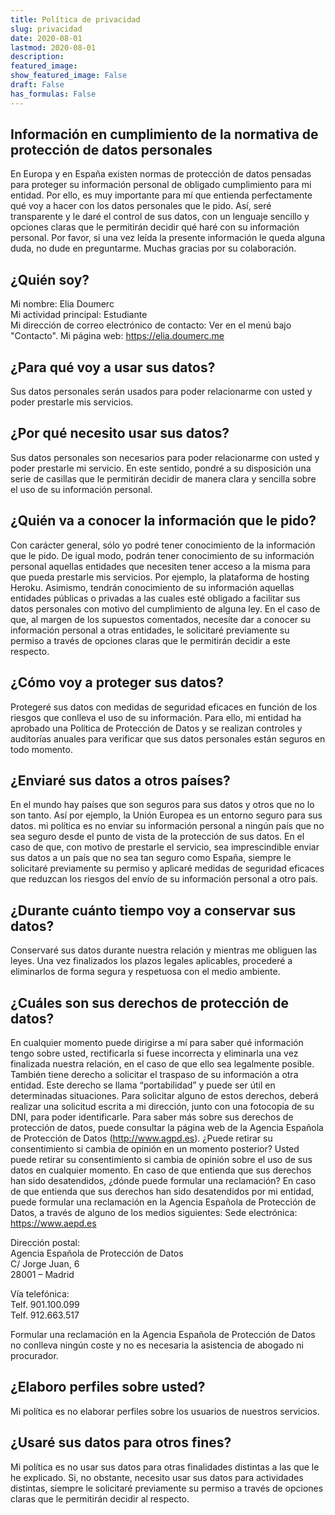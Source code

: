 ```yaml
---
title: Política de privacidad
slug: privacidad
date: 2020-08-01
lastmod: 2020-08-01
description:
featured_image:
show_featured_image: False
draft: False
has_formulas: False
---
```

## Información en cumplimiento de la normativa de protección de datos personales
En Europa y en España existen normas de protección de datos pensadas para proteger su información personal de obligado cumplimiento para mi entidad. Por ello, es muy importante para mí que entienda perfectamente qué voy a hacer con los datos personales que le pido. Así, seré transparente y le daré el control de sus datos, con un lenguaje sencillo y opciones claras que le permitirán decidir qué haré con su información personal.
Por favor, si una vez leída la presente información le queda alguna duda, no dude en preguntarme.
Muchas gracias por su colaboración.

## ¿Quién soy?
Mi nombre: Elia Doumerc \
Mi actividad principal: Estudiante \
Mi dirección de correo electrónico de contacto: Ver en el menú bajo "Contacto".
Mi página web: https://elia.doumerc.me

## ¿Para qué voy a usar sus datos?
Sus datos personales serán usados para poder relacionarme con usted y poder prestarle mis servicios.

## ¿Por qué necesito usar sus datos?
Sus datos personales son necesarios para poder relacionarme con usted y poder prestarle mi servicio. En este sentido, pondré a su disposición una serie de casillas que le permitirán decidir de manera clara y sencilla sobre el uso de su información personal.

## ¿Quién va a conocer la información que le pido?
Con carácter general, sólo yo podré tener conocimiento de la información que le pido. De igual modo, podrán tener conocimiento de su información personal aquellas entidades que necesiten tener acceso a la misma para que pueda prestarle mis servicios. Por ejemplo, la plataforma de hosting Heroku. Asimismo, tendrán conocimiento de su información aquellas entidades públicas o privadas a las cuales esté obligado a facilitar sus datos personales con motivo del cumplimiento de alguna ley. En el caso de que, al margen de los supuestos comentados, necesite dar a conocer su información personal a otras entidades, le solicitaré previamente su permiso a través de opciones claras que le permitirán decidir a este respecto.

## ¿Cómo voy a proteger sus datos?
Protegeré sus datos con medidas de seguridad eficaces en función de los riesgos que conlleva el uso de su información. Para ello, mi entidad ha aprobado una Política de Protección de Datos y se realizan controles y auditorías anuales para verificar que sus datos personales están seguros en todo momento.

## ¿Enviaré sus datos a otros países?
En el mundo hay países que son seguros para sus datos y otros que no lo son tanto. Así por ejemplo, la Unión Europea es un entorno seguro para sus datos. mi política es no enviar su información personal a ningún país que no sea seguro desde el punto de vista de la protección de sus datos. En el caso de que, con motivo de prestarle el servicio, sea imprescindible enviar sus datos a un país que no sea tan seguro como España, siempre le solicitaré previamente su permiso y aplicaré medidas de seguridad eficaces que reduzcan los riesgos del envío de su información personal a otro país.

## ¿Durante cuánto tiempo voy a conservar sus datos?
Conservaré sus datos durante nuestra relación y mientras me obliguen las leyes. Una vez finalizados los plazos legales aplicables, procederé a eliminarlos de forma segura y respetuosa con el medio ambiente.

## ¿Cuáles son sus derechos de protección de datos?
En cualquier momento puede dirigirse a mí para saber qué información tengo sobre usted, rectificarla si fuese incorrecta y eliminarla una vez finalizada nuestra relación, en el caso de que ello sea legalmente posible. También tiene derecho a solicitar el traspaso de su información a otra entidad. Este derecho se llama “portabilidad” y puede ser útil en determinadas situaciones. Para solicitar alguno de estos derechos, deberá realizar una solicitud escrita a mi dirección, junto con una fotocopia de su DNI, para poder identificarle. Para saber más sobre sus derechos de protección de datos, puede consultar la página web de la Agencia Española de Protección de Datos (http://www.agpd.es). ¿Puede retirar su consentimiento si cambia de opinión en un momento posterior? Usted puede retirar su consentimiento si cambia de opinión sobre el uso de sus datos en cualquier momento. En caso de que entienda que sus derechos han sido desatendidos, ¿dónde puede formular una reclamación? En caso de que entienda que sus derechos han sido desatendidos por mi entidad, puede formular una reclamación en la Agencia Española de Protección de Datos, a través de alguno de los medios siguientes: Sede electrónica:
https://www.aepd.es

Dirección postal: \
Agencia Española de Protección de Datos \
C/ Jorge Juan, 6 \
28001 – Madrid

Vía telefónica: \
Telf. 901.100.099 \
Telf. 912.663.517

Formular una reclamación en la Agencia Española de Protección de Datos no conlleva ningún coste y no es necesaria la asistencia de abogado ni procurador.

## ¿Elaboro perfiles sobre usted?
Mi política es no elaborar perfiles sobre los usuarios de nuestros servicios.

## ¿Usaré sus datos para otros fines?
Mi política es no usar sus datos para otras finalidades distintas a las que le he explicado. Si, no obstante, necesito usar sus datos para actividades distintas, siempre le solicitaré previamente su permiso a través de opciones claras que le permitirán decidir al respecto.
